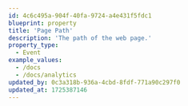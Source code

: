 ```yaml
---
id: 4c6c495a-904f-40fa-9724-a4e431f5fdc1
blueprint: property
title: 'Page Path'
description: 'The path of the web page.'
property_type:
  - Event
example_values:
  - /docs
  - /docs/analytics
updated_by: 0c3a318b-936a-4cbd-8fdf-771a90c297f0
updated_at: 1725387146
---
```

